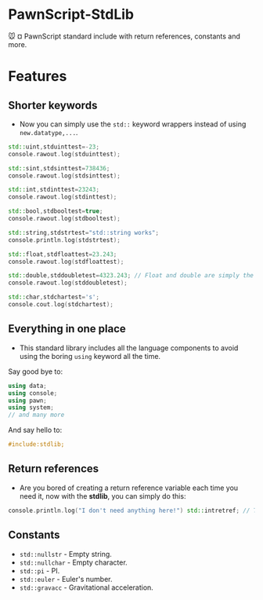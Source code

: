 # PawnScript-StdLib
:mouse: ¤ PawnScript standard include with return references, constants and more.

# Features
## Shorter keywords
- Now you can simply use the `std::` keyword wrappers instead of using `new.datatype,...`.
```cpp
std::uint,stduinttest=-23;
console.rawout.log(stduinttest);

std::sint,stdsinttest=738436;
console.rawout.log(stdsinttest);

std::int,stdinttest=23243;
console.rawout.log(stdinttest);

std::bool,stdbooltest=true;
console.rawout.log(stdbooltest);

std::string,stdstrtest="std::string works";
console.println.log(stdstrtest);

std::float,stdfloattest=23.243;
console.rawout.log(stdfloattest);

std::double,stddoubletest=4323.243; // Float and double are simply the same.
console.rawout.log(stddoubletest);

std::char,stdchartest='s';
console.cout.log(stdchartest);
```

## Everything in one place
- This standard library includes all the language components to avoid using the boring `using` keyword all the time.

Say good bye to:
```cpp
using data;
using console;
using pawn;
using system;
// and many more
```

And say hello to:

```cpp
#include:stdlib;
```

## Return references

- Are you bored of creating a return reference variable each time you need it, now with the **stdlib**, you can simply do this:
```cpp
console.println.log("I don't need anything here!") std::intretref; // There are also std::boolretref, strretref, charretref and doubleretref!
```

## Constants
- `std::nullstr` - Empty string.
- `std::nullchar` - Empty character.
- `std::pi` - PI.
- `std::euler` - Euler's number.
- `std::gravacc` - Gravitational acceleration.

